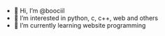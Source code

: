 - 👋 Hi, I’m @boociil
- 👀 I’m interested in python, c, c++, web and others
- 🌱 I’m currently learning website programming

<!---
boociil/boociil is a ✨ special ✨ repository because its `README.md` (this file) appears on your GitHub profile.
You can click the Preview link to take a look at your changes.
--->
